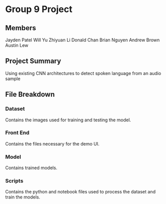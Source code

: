 # Group 9 Project
## Members
Jayden Patel
Will Yu
Zhiyuan Li
Donald Chan
Brian Nguyen
Andrew Brown
Austin Lew

## Project Summary
Using existing CNN architectures to detect spoken language from an audio sample

## File Breakdown
### Dataset
Contains the images used for training and testing the model.

### Front End
Contains the files necessary for the demo UI. 

### Model
Contains trained models.

### Scripts
Contains the python and notebook files used to process the dataset and train the models.
